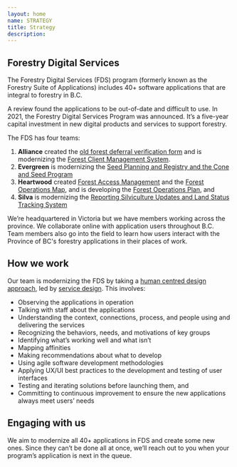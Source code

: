 ```yaml
---
layout: home
name: STRATEGY
title: Strategy
description:        
---
```


## Forestry Digital Services 

The Forestry Digital Services (FDS) program (formerly known as the Forestry Suite of Applications) includes 40+ software applications that are integral to forestry in B.C. 

A review found the applications to be out-of-date and difficult to use. In 2021, the Forestry Digital Services Program was announced. It’s a five-year capital investment in new digital products and services to support forestry. 

The FDS has four teams:
1. **Alliance** created the [old forest deferral verification form](./applications/oldgrowth.html) and is modernizing the [Forest Client Management System](./applications/client.html). 
2. **Evergreen** is modernizing the [Seed Planning and Registry and the Cone and Seed Program](./applications/spar.html) 
3. **Heartwood** created [Forest Access Management](./applications/fam.html) and the [Forest Operations Map](./applications/fom.html), and is developing the [Forest Operations Plan](./applications/fop.html), and
4. **Silva** is modernizing the [Reporting Silviculture Updates and Land Status Tracking System](./applications/results.html)

We’re headquartered in Victoria but we have members working across the province. We collaborate online with application users throughout B.C. Team members also go into the field to learn how users interact with the Province of BC's forestry applications in their places of work. 

## How we work

Our team is modernizing the FDS by taking a [human centred design approach](https://en.wikipedia.org/wiki/Human-centered_design), led by [service design](https://en.wikipedia.org/wiki/Service_design). 
 This involves:
 - Observing the applications in operation
 - Talking with staff about the applications 
 - Understanding the context, connections, process, and people using and delivering the services 
 - Recognizing the behaviors, needs, and motivations of key groups 
 - Identifying what’s working well and what isn’t 
 - Mapping affinities 
 - Making recommendations about what to develop 
 - Using agile software development methodologies 
 - Applying UX/UI best practices to the development and testing of user interfaces 
 - Testing and iterating solutions before launching them, and 
 - Committing to continuous improvement to ensure the new applications always meet users’ needs 

## Engaging with us
We aim to modernize all 40+ applications in FDS and create some new ones. Since they can’t be done all at once, we’ll reach out to you when your program’s application is next in the queue.
  
